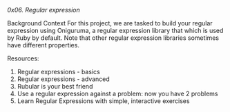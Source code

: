 *0x06. Regular expression*

Background Context
For this project, we are tasked to build your regular expression using Oniguruma, a regular expression library that which is used by Ruby by default. Note that other regular expression libraries sometimes have different properties.

Resources:
1. Regular expressions - basics
2. Regular expressions - advanced
3. Rubular is your best friend
4. Use a regular expression against a problem: now you have 2 problems
5. Learn Regular Expressions with simple, interactive exercises
